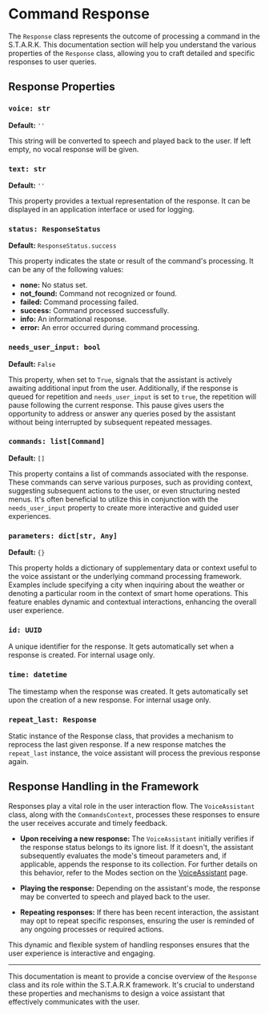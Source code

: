 # Command Response

The `Response` class represents the outcome of processing a command in the S.T.A.R.K. This documentation section will help you understand the various properties of the `Response` class, allowing you to craft detailed and specific responses to user queries.

## Response Properties

### `voice: str`
**Default:** `''`

This string will be converted to speech and played back to the user. If left empty, no vocal response will be given.

### `text: str`
**Default:** `''`

This property provides a textual representation of the response. It can be displayed in an application interface or used for logging.

### `status: ResponseStatus`
**Default:** `ResponseStatus.success`

This property indicates the state or result of the command's processing. It can be any of the following values:

- **none:** No status set.
- **not_found:** Command not recognized or found.
- **failed:** Command processing failed.
- **success:** Command processed successfully.
- **info:** An informational response.
- **error:** An error occurred during command processing.

### `needs_user_input: bool`

**Default:** `False`

This property, when set to `True`, signals that the assistant is actively awaiting additional input from the user. Additionally, if the response is queued for repetition and `needs_user_input` is set to `true`, the repetition will pause following the current response. This pause gives users the opportunity to address or answer any queries posed by the assistant without being interrupted by subsequent repeated messages.

### `commands: list[Command]`

**Default:** `[]`

This property contains a list of commands associated with the response. These commands can serve various purposes, such as providing context, suggesting subsequent actions to the user, or even structuring nested menus. It's often beneficial to utilize this in conjunction with the `needs_user_input` property to create more interactive and guided user experiences.

### `parameters: dict[str, Any]`

**Default:** `{}`

This property holds a dictionary of supplementary data or context useful to the voice assistant or the underlying command processing framework. Examples include specifying a city when inquiring about the weather or denoting a particular room in the context of smart home operations. This feature enables dynamic and contextual interactions, enhancing the overall user experience.

### `id: UUID`

A unique identifier for the response. It gets automatically set when a response is created. For internal usage only.

### `time: datetime`

The timestamp when the response was created. It gets automatically set upon the creation of a new response. For internal usage only.

### `repeat_last: Response`

Static instance of the Response class, that provides a mechanism to reprocess the last given response. If a new response matches the `repeat_last` instance, the voice assistant will process the previous response again.

## Response Handling in the Framework

Responses play a vital role in the user interaction flow. The `VoiceAssistant` class, along with the `CommandsContext`, processes these responses to ensure the user receives accurate and timely feedback.

- **Upon receiving a new response:** The `VoiceAssistant` initially verifies if the response status belongs to its ignore list. If it doesn't, the assistant subsequently evaluates the mode's timeout parameters and, if applicable, appends the response to its collection. For further details on this behavior, refer to the Modes section on the [VoiceAssistant](voice-assistant.md) page.

- **Playing the response:** Depending on the assistant's mode, the response may be converted to speech and played back to the user.

- **Repeating responses:** If there has been recent interaction, the assistant may opt to repeat specific responses, ensuring the user is reminded of any ongoing processes or required actions.

This dynamic and flexible system of handling responses ensures that the user experience is interactive and engaging.

---

This documentation is meant to provide a concise overview of the `Response` class and its role within the S.T.A.R.K framework. It's crucial to understand these properties and mechanisms to design a voice assistant that effectively communicates with the user.
